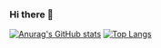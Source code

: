 ### Hi there 👋

[![Anurag's GitHub stats](https://github-readme-stats.vercel.app/api?username=hsemihaktas?theme=dark)](https://github.com/anuraghazra/github-readme-stats)
[![Top Langs](https://github-readme-stats.vercel.app/api/top-langs/?username=hsemihaktas&layout=compact)](https://github.com/anuraghazra/github-readme-stats)


